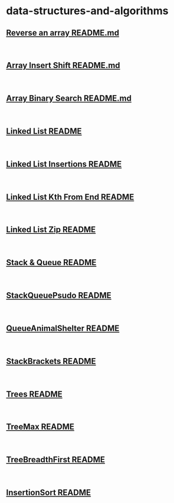 # data-structures-and-algorithms

## [Reverse an array README.md](./ReverseAnArray/README.md)

<br>

## [Array Insert Shift README.md](./ArrayInsertShift/README.md)

<br>

## [Array Binary Search README.md](./ArrayBinarySearch/README.md)

<br>

## [Linked List README](./LinkedList/linked-list/README.md)

<br>

## [Linked List Insertions README](./LinkedList/linked-list/LinkedListInsertionsREADME.md)

<br>

## [Linked List Kth From End README](./LinkedList/linked-list/LinkedListKthREADME.md)

<br>

## [Linked List Zip README](./LinkedList/linked-list/LinkedListZipREADME.md)

<br>

## [Stack & Queue README](./StackAndQueue/README.md)

<br>

## [StackQueuePsudo README](./StackQueuePseudo/README.md)

<br>

## [QueueAnimalShelter README](./QueueAnimalShelter/README.md)

<br>

## [StackBrackets README](./StackBrackets/README.md)

<br>

## [Trees README](./Trees/README.md)

<br>

## [TreeMax README](./TreeMax/README.md)

<br>

## [TreeBreadthFirst README](./TreeBreadthFirst/README.md)

<br>

## [InsertionSort README](./InsertionSort/README.md)
